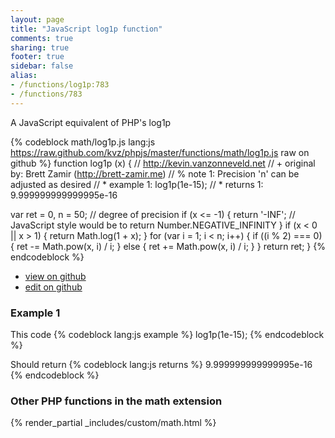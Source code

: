 ```yaml
---
layout: page
title: "JavaScript log1p function"
comments: true
sharing: true
footer: true
sidebar: false
alias:
- /functions/log1p:783
- /functions/783
---
```

<!-- Generated by Rakefile:build -->
A JavaScript equivalent of PHP's log1p

{% codeblock math/log1p.js lang:js https://raw.github.com/kvz/phpjs/master/functions/math/log1p.js raw on github %}
function log1p (x) {
  // http://kevin.vanzonneveld.net
  // +   original by: Brett Zamir (http://brett-zamir.me)
  // %          note 1: Precision 'n' can be adjusted as desired
  // *     example 1: log1p(1e-15);
  // *     returns 1: 9.999999999999995e-16

  var ret = 0,
    n = 50; // degree of precision
  if (x <= -1) {
    return '-INF'; // JavaScript style would be to return Number.NEGATIVE_INFINITY
  }
  if (x < 0 || x > 1) {
    return Math.log(1 + x);
  }
  for (var i = 1; i < n; i++) {
    if ((i % 2) === 0) {
      ret -= Math.pow(x, i) / i;
    } else {
      ret += Math.pow(x, i) / i;
    }
  }
  return ret;
}
{% endcodeblock %}

 - [view on github](https://github.com/kvz/phpjs/blob/master/functions/math/log1p.js)
 - [edit on github](https://github.com/kvz/phpjs/edit/master/functions/math/log1p.js)

### Example 1
This code
{% codeblock lang:js example %}
log1p(1e-15);
{% endcodeblock %}

Should return
{% codeblock lang:js returns %}
9.999999999999995e-16
{% endcodeblock %}


### Other PHP functions in the math extension
{% render_partial _includes/custom/math.html %}
